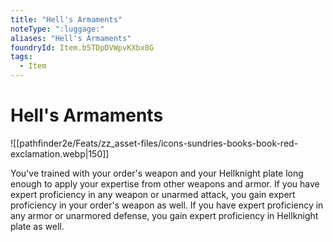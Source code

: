 ```yaml
---
title: "Hell's Armaments"
noteType: ":luggage:"
aliases: "Hell's Armaments"
foundryId: Item.b5TDpDVWpvKXbx8G
tags:
  - Item
---
```


# Hell's Armaments
![[pathfinder2e/Feats/zz_asset-files/icons-sundries-books-book-red-exclamation.webp|150]]

You've trained with your order's weapon and your Hellknight plate long enough to apply your expertise from other weapons and armor. If you have expert proficiency in any weapon or unarmed attack, you gain expert proficiency in your order's weapon as well. If you have expert proficiency in any armor or unarmored defense, you gain expert proficiency in Hellknight plate as well.
